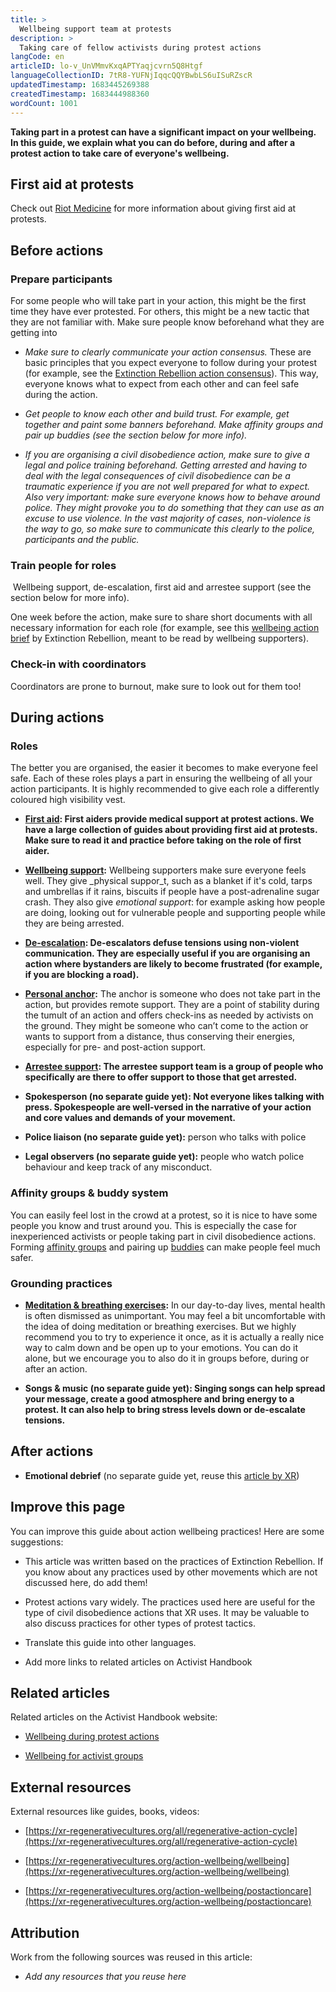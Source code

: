 ```yaml
---
title: >
  Wellbeing support team at protests
description: >
  Taking care of fellow activists during protest actions
langCode: en
articleID: lo-v_UnVMmvKxqAPTYaqjcvrn5Q8Htgf
languageCollectionID: 7tR8-YUFNjIqqcQQYBwbLS6uISuRZscR
updatedTimestamp: 1683445269388
createdTimestamp: 1683444988360
wordCount: 1001
---
```


**Taking part in a protest can have a significant impact on your wellbeing. In this guide, we explain what you can do before, during and after a protest action to take care of everyone's wellbeing.**

## **First aid at protests**

Check out [Riot Medicine](https://www.activisthandbook.org/en/wellbeing/riot-medicine) for more information about giving first aid at protests.

## **Before actions**

### **Prepare participants**

For some people who will take part in your action, this might be the first time they have ever protested. For others, this might be a new tactic that they are not familiar with. Make sure people know beforehand what they are getting into

-   _Make sure to clearly communicate your action consensus._ These are basic principles that you expect everyone to follow during your protest (for example, see the [Extinction Rebellion action consensus](https://extinctionrebellion.uk/act-now/action-consensus/)). This way, everyone knows what to expect from each other and can feel safe during the action.
    
-   _Get people to know each other and build trust. For example, get together and paint some banners beforehand. Make affinity groups and pair up buddies (see the section below for more info)._
    
-   _If you are organising a civil disobedience action, make sure to give a legal and police training beforehand. Getting arrested and having to deal with the legal consequences of civil disobedience can be a traumatic experience if you are not well prepared for what to expect. Also very important: make sure everyone knows how to behave around police. They might provoke you to do something that they can use as an excuse to use violence. In the vast majority of cases, non-violence is the way to go, so make sure to communicate this clearly to the police, participants and the public._
    

### **Train people for roles**

 Wellbeing support, de-escalation, first aid and arrestee support (see the section below for more info).

One week before the action, make sure to share short documents with all necessary information for each role (for example, see this [wellbeing action brief](https://docs.google.com/document/d/1x7mISuBfp0KQ9mpXwk8yBydj7mGJzIJ55wFg1IZ9pSA/edit#) by Extinction Rebellion, meant to be read by wellbeing supporters).

### **Check-in with coordinators**

Coordinators are prone to burnout, make sure to look out for them too!

## **During actions**

### **Roles**

The better you are organised, the easier it becomes to make everyone feel safe. Each of these roles plays a part in ensuring the wellbeing of all your action participants. It is highly recommended to give each role a differently coloured high visibility vest.

-   [**First aid**](https://www.activisthandbook.org/en/wellbeing/riot-medicine)**: First aiders provide medical support at protest actions. We have a large collection of guides about providing first aid at protests. Make sure to read it and practice before taking on the role of first aider.**
    
-   [**Wellbeing support**](https://docs.google.com/document/d/1m3Kcg3KR2bSC7IEj1abKRpjA1soRtJbY6Zt-2s3UJdQ/edit#)**:** Wellbeing supporters make sure everyone feels well. They give _physical suppor_t, such as a blanket if it's cold, tarps and umbrellas if it rains, biscuits if people have a post-adrenaline sugar crash. They also give _emotional support_: for example asking how people are doing, looking out for vulnerable people and supporting people while they are being arrested.
    
-   [**De-escalation**](https://docs.google.com/document/d/1VOSeNCvPOkNAhwPFsA6TyoDqbGGYLAZHq3wU6H4c5v4/edit#)**: De-escalators defuse tensions using non-violent communication. They are especially useful if you are organising an action where bystanders are likely to become frustrated (for example, if you are blocking a road).**
    
-   [**Personal anchor**](https://docs.google.com/document/d/1Gr5S1RVFNRl-NpVASYalzlcDuMM3Dw2wVRjMzoPNSh4/edit)**:** The anchor is someone who does not take part in the action, but provides remote support. They are a point of stability during the tumult of an action and offers check-ins as needed by activists on the ground. They might be someone who can’t come to the action or wants to support from a distance, thus conserving their energies, especially for pre- and post-action support.
    
-   [**Arrestee support**](https://docs.google.com/document/d/1j6NhBGwLQAP_XH2pRtQs5HWcSU2HXmTnoxpIhbSVEKQ/edit#heading=h.ki4i8t6l4alr)**: ​​The arrestee support team is a group of people who specifically are there to offer support to those that get arrested.** 
    
-   **Spokesperson (no separate guide yet): Not everyone likes talking with press. Spokespeople are well-versed in the narrative of your action and core values and demands of your movement.**
    
-   **Police liaison (no separate guide yet):** person who talks with police
    
-   **Legal observers (no separate guide yet):** people who watch police behaviour and keep track of any misconduct.
    

### **Affinity groups & buddy system**

You can easily feel lost in the crowd at a protest, so it is nice to have some people you know and trust around you. This is especially the case for inexperienced activists or people taking part in civil disobedience actions. Forming [affinity groups](https://docs.google.com/document/d/1wL12PQx2htsekto3J9rGDH3Lx10z_NJFfP45asUdRNk/edit#) and pairing up [buddies](https://docs.google.com/document/d/1KYAEN6VttNSRHKn-7psfmDl8uWxsbg9A-ZkZMR3eeiM/edit) can make people feel much safer.

### **Grounding practices** 

-   [**Meditation & breathing exercises**](https://xr-regenerativezcultures.org/selfcare/meditation)**:** In our day-to-day lives, mental health is often dismissed as unimportant. You may feel a bit uncomfortable with the idea of doing meditation or breathing exercises. But we highly recommend you to try to experience it once, as it is actually a really nice way to calm down and be open up to your emotions. You can do it alone, but we encourage you to also do it in groups before, during or after an action.
    
-   **Songs & music (no separate guide yet): Singing songs can help spread your message, create a good atmosphere and bring energy to a protest. It can also help to bring stress levels down or de-escalate tensions.**
    

## **After actions**

-   **Emotional debrief** (no separate guide yet, reuse this [article by XR](https://xr-regenerativecultures.org/all/debrief))
    

## **Improve this page**

You can improve this guide about action wellbeing practices! Here are some suggestions:

-   This article was written based on the practices of Extinction Rebellion. If you know about any practices used by other movements which are not discussed here, do add them!
    
-   Protest actions vary widely. The practices used here are useful for the type of civil disobedience actions that XR uses. It may be valuable to also discuss practices for other types of protest tactics.
    
-   Translate this guide into other languages.
    
-   Add more links to related articles on Activist Handbook
    

## **Related articles**

Related articles on the Activist Handbook website:

-   [Wellbeing during protest actions](/wellbeing/action)
    
-   [Wellbeing for activist groups](/wellbeing/group)
    

## **External resources**

External resources like guides, books, videos:

-   [https://xr-regenerativecultures.org/all/regenerative-action-cycle](https://xr-regenerativecultures.org/all/regenerative-action-cycle)
    
-   [https://xr-regenerativecultures.org/action-wellbeing/wellbeing](https://xr-regenerativecultures.org/action-wellbeing/wellbeing)
    
-   [https://xr-regenerativecultures.org/action-wellbeing/postactioncare](https://xr-regenerativecultures.org/action-wellbeing/postactioncare)
    

## **Attribution**

Work from the following sources was reused in this article:

-   _Add any resources that you reuse here_